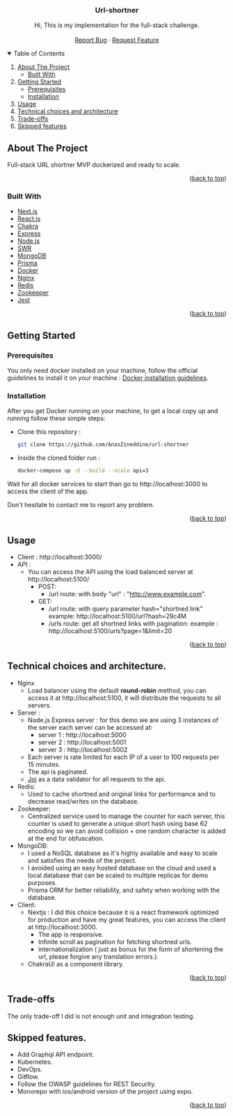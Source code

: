 <div id="top"></div>
<!-- PROJECT LOGO -->
<br />
<div align="center">
  <a href="https://github.com/AnasZineddine/url-shortner">
  </a>

<h3 align="center">Url-shortner</h3>

  <p align="center">
    Hi, This is my implementation for the full-stack challenge.
    <br />
    <br />
    <a href="https://github.com/AnasZineddine/url-shortner/issues">Report Bug</a>
    ·
    <a href="https://github.com/AnasZineddine/url-shortner/pulls">Request Feature</a>
  </p>
</div>



<!-- TABLE OF CONTENTS -->
<details open>
  <summary>Table of Contents</summary>
  <ol>
    <li>
      <a href="#about-the-project">About The Project</a>
      <ul>
        <li><a href="#built-with">Built With</a></li>
      </ul>
    </li>
    <li>
      <a href="#getting-started">Getting Started</a>
      <ul>
        <li><a href="#prerequisites">Prerequisites</a></li>
        <li><a href="#installation">Installation</a></li>
      </ul>
    </li>
    <li><a href="#usage">Usage</a></li>
    <li><a href="#technical-choices-and-architecture">Technical choices and architecture</a></li>
    <li><a href="#trade-offs">Trade-offs</a></li>
    <li><a href="#trade-offs">Skipped features</a></li>
  </ol>
</details>



<!-- ABOUT THE PROJECT -->
## About The Project

Full-stack URL shortner MVP dockerized and ready to scale.

<p align="right">(<a href="#top">back to top</a>)</p>



### Built With

* [Next.js](https://nextjs.org/)
* [React.js](https://reactjs.org/)
* [Chakra](https://chakra-ui.com/)
* [Express](https://expressjs.com/)
* [Node.js](https://nodejs.org/)
* [SWR](https://swr.vercel.app/)
* [MongoDB](https://www.mongodb.com/)
* [Prisma](https://www.prisma.io/)
* [Docker](https://www.docker.com/)
* [Nginx](https://www.nginx.com/)
* [Redis](https://redis.io/)
* [Zookeeper](https://zookeeper.apache.org/)
* [Jest](https://jestjs.io/)

<p align="right">(<a href="#top">back to top</a>)</p>



<!-- GETTING STARTED -->
## Getting Started

### Prerequisites

You only need docker installed on your machine, follow the official guidelines to install it on your machine : [Docker installation guidelines](https://docs.docker.com/get-docker/).
### Installation

After you get Docker running on your machine, to get a local copy up and running follow these simple steps:


* Clone this repository :
  ```sh
  git clone https://github.com/AnasZineddine/url-shortner
  ```

* Inside the cloned folder run :
  ```sh
  docker-compose up -d --build --scale api=3
  ```
  
Wait for all docker services to start than go to http://localhost:3000 to access the client of the app.

Don't hesitate to contact me to report any problem.
  


<p align="right">(<a href="#top">back to top</a>)</p>



<!-- USAGE EXAMPLES -->
## Usage

* Client : http://localhost:3000/
* API :
	* You can access the API using the load balanced server at http://localhost:5100/
		* POST:
			* /url route: 
			with body "url" : "http://www.example.com".
		* GET: 
			* /url route:
			  with query parameter hash="shortned link" example:
			  http://localhost:5100/url?hash=29c4M
		 	* /urls route: get all shortned links with pagination:
			example : http://localhost:5100/urls?page=1&limit=20


<p align="right">(<a href="#top">back to top</a>)</p>

<!-- Technical choices and architecture -->
## Technical choices and architecture.

* Nginx 
	* Load balancer using the default **round-robin** method, you can access it at http://localhost:5100, it will distribute the requests to all servers. 
* Server :
	* Node.js Express server : for this demo we are using 3 instances of the server each server can be accessed at:
		* server 1 : http://localhost:5000
		* server 2 : http://localhost:5001
		* server 3 : http://localhost:5002
	 * Each server is rate limited for each IP of a user to 100 requests per 15 minutes.
	 * The api is paginated.
	 * [Joi](https://joi.dev/) as a data validator for all requests to the api.
* Redis:
	* Used to cache shortned and original links for performance and to decrease read/writes on the database.
* Zookeeper:
	* Centralized service used to manage the counter for each server, this counter is used to generate a unique short hash using base 62 encoding so we can avoid collision + one random character is added at the end for obfuscation.
* MongoDB:
	* I used a NoSQL database as it's highly available and easy to scale and satisfies the needs of the project.
	* I avoided using an easy hosted database on the cloud and used a local database that can be scaled to multiple replicas for demo purposes.
	* Prisma ORM for better reliability, and safety when working with the database.
* Client:
	* Nextjs : I did this choice because it is a react framework optimized for production and have my great features, you can access the client at http://localhost:3000.
		* The app is responsive.
		* Infinite scroll as pagination for fetching shortned urls.
		* internationalization ( just as bonus for the form of shortening the url, please forgive any translation errors.).
	* ChakraUI as a component library.  


<p align="right">(<a href="#top">back to top</a>)</p>

<!-- TRADE-OFFS-->
## Trade-offs

The only trade-off I did is not enough unit and integration testing.


<!-- Skipped-features-->
## Skipped features.

* Add Graphql API endpoint.
* Kubernetes.
* DevOps.
* Gitflow.
* Follow the OWASP guidelines for REST Security.
* Monorepo with ios/android version of the project using expo.

<p align="right">(<a href="#top">back to top</a>)</p>
